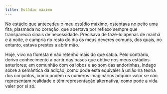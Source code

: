 ```yaml
---
title: Estádio máximo
---
```


No estádio que antecedeu o meu estádio máximo, ostentava no peito uma fita, plasmada no coração, que apertava por reflexo sempre que transparecia sinais de necessidade. Precisava de fazê-lo apenas de manhã e à noite, e cumpria no resto do dia os meus deveres comuns, dos quais, no entanto, estava prestes a abrir mão.

Hoje, vivo na floresta e não retenho mais do que sabia. Pelo contrário, derivo conhecimento a partir das bases que obtive nos meus estádios anteriores; em comunhão com os lobos e ao som das andorinhas, indago sobre a semântica da adição, como pode esta equivaler à união na teoria dos conjuntos, como podem os números imaginários adquirir valor se não representam realidade e têm representação alternativa, como pode a vida valer por si só.

